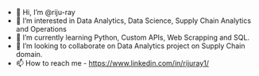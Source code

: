 - 👋 Hi, I’m @riju-ray
- 👀 I’m interested in Data Analytics, Data Science, Supply Chain Analytics and Operations
- 🌱 I’m currently learning Python, Custom APIs, Web Scrapping and SQL.
- 💞️ I’m looking to collaborate on Data Analytics project on Supply Chain domain.
- 📫 How to reach me - https://www.linkedin.com/in/rijuray1/

<!---
riju-ray/riju-ray is a ✨ special ✨ repository because its `README.md` (this file) appears on your GitHub profile.
You can click the Preview link to take a look at your changes.
--->
